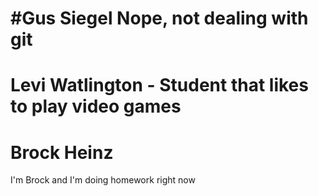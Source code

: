 

#Gus Siegel
Nope, not dealing with git
=======
Levi Watlington - Student that likes to play video games
=======
# Brock Heinz
I'm Brock and I'm doing homework right now
